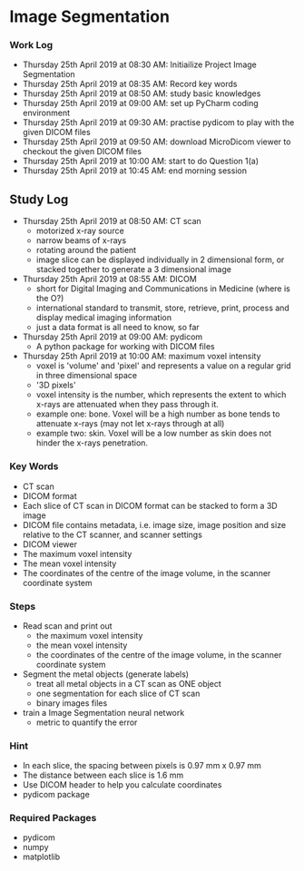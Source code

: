 # Image Segmentation
### Work Log
- Thursday 25th April 2019 at 08:30 AM: Initiailize Project Image Segmentation
- Thursday 25th April 2019 at 08:35 AM: Record key words
- Thursday 25th April 2019 at 08:50 AM: study basic knowledges
- Thursday 25th April 2019 at 09:00 AM: set up PyCharm coding environment
- Thursday 25th April 2019 at 09:30 AM: practise pydicom to play with the given DICOM files
- Thursday 25th April 2019 at 09:50 AM: download MicroDicom viewer to checkout the given DICOM files
- Thursday 25th April 2019 at 10:00 AM: start to do Question 1(a)
- Thursday 25th April 2019 at 10:45 AM: end morning session

## Study Log
- Thursday 25th April 2019 at 08:50 AM: CT scan
  - motorized x-ray source
  - narrow beams of x-rays
  - rotating around the patient
  - image slice can be displayed individually in 2 dimensional form, or stacked together to generate a 3 dimensional image
- Thursday 25th April 2019 at 08:55 AM: DICOM
  - short for Digital Imaging and Communications in Medicine (where is the O?)
  - international standard to transmit, store, retrieve, print, process and display medical imaging information
  - just a data format is all need to know, so far
- Thursday 25th April 2019 at 09:00 AM: pydicom
  - A python package for working with DICOM files
- Thursday 25th April 2019 at 10:00 AM: maximum voxel intensity
  - voxel is 'volume' and 'pixel' and represents a value on a regular grid in three dimensional space
  - '3D pixels'
  - voxel intensity is the number, which represents the extent to which x-rays are attenuated when they pass through it.
  - example one: bone. Voxel will be a high number as bone tends to attenuate x-rays (may not let x-rays through at all)
  - example two: skin. Voxel will be a low number as skin does not hinder the x-rays penetration.
  

### Key Words
- CT scan
- DICOM format
- Each slice of CT scan in DICOM format can be stacked to form a 3D image
- DICOM file contains metadata, i.e. image size, image position and size relative to the CT scanner, and scanner settings
- DICOM viewer
- The maximum voxel intensity
- The mean voxel intensity
- The coordinates of the centre of the image volume, in the scanner coordinate system

### Steps
- Read scan and print out 
  - the maximum voxel intensity
  - the mean voxel intensity
  - the coordinates of the centre of the image volume, in the scanner coordinate system
- Segment the metal objects (generate labels)
  - treat all metal objects in a CT scan as ONE object
  - one segmentation for each slice of CT scan
  - binary images files
- train a Image Segmentation neural network
  - metric to quantify the error

### Hint
- In each slice, the spacing between pixels is 0.97 mm x 0.97 mm
- The distance between each slice is 1.6 mm
- Use DICOM header to help you calculate coordinates
- pydicom package

### Required Packages
- pydicom
- numpy
- matplotlib
